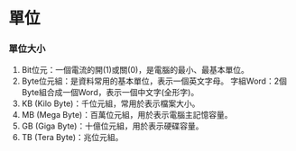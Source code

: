 # 單位

### 單位大小

1. Bit位元：一個電流的開(1)或關(0)，是電腦的最小、最基本單位。
2. Byte位元組：是資料常用的基本單位，表示一個英文字母。 字組Word：2個Byte組合成一個Word，表示一個中文字(全形字)。
3. KB (Kilo Byte)：千位元組，常用於表示檔案大小。
4. MB (Mega Byte)：百萬位元組，用於表示電腦主記憶容量。
5. GB (Giga Byte)：十億位元組，用於表示硬碟容量。
6. TB (Tera Byte)：兆位元組。

